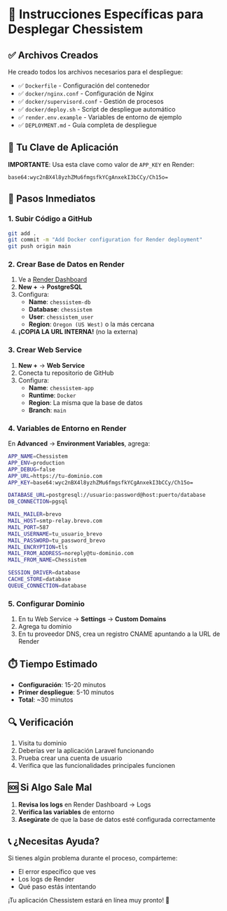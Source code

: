 # 🎯 Instrucciones Específicas para Desplegar Chessistem

## ✅ Archivos Creados

He creado todos los archivos necesarios para el despliegue:

- ✅ `Dockerfile` - Configuración del contenedor
- ✅ `docker/nginx.conf` - Configuración de Nginx
- ✅ `docker/supervisord.conf` - Gestión de procesos
- ✅ `docker/deploy.sh` - Script de despliegue automático
- ✅ `render.env.example` - Variables de entorno de ejemplo
- ✅ `DEPLOYMENT.md` - Guía completa de despliegue

## 🔑 Tu Clave de Aplicación

**IMPORTANTE**: Usa esta clave como valor de `APP_KEY` en Render:

```
base64:wyc2nBX4l8yzhZMu6fmgsfkYCgAnxekI3bCCy/Ch15o=
```

## 🚀 Pasos Inmediatos

### 1. Subir Código a GitHub
```bash
git add .
git commit -m "Add Docker configuration for Render deployment"
git push origin main
```

### 2. Crear Base de Datos en Render
1. Ve a [Render Dashboard](https://dashboard.render.com)
2. **New +** → **PostgreSQL**
3. Configura:
   - **Name**: `chessistem-db`
   - **Database**: `chessistem`
   - **User**: `chessistem_user`
   - **Region**: `Oregon (US West)` o la más cercana
4. **¡COPIA LA URL INTERNA!** (no la externa)

### 3. Crear Web Service
1. **New +** → **Web Service**
2. Conecta tu repositorio de GitHub
3. Configura:
   - **Name**: `chessistem-app`
   - **Runtime**: `Docker`
   - **Region**: La misma que la base de datos
   - **Branch**: `main`

### 4. Variables de Entorno en Render

En **Advanced** → **Environment Variables**, agrega:

```bash
APP_NAME=Chessistem
APP_ENV=production
APP_DEBUG=false
APP_URL=https://tu-dominio.com
APP_KEY=base64:wyc2nBX4l8yzhZMu6fmgsfkYCgAnxekI3bCCy/Ch15o=

DATABASE_URL=postgresql://usuario:password@host:puerto/database
DB_CONNECTION=pgsql

MAIL_MAILER=brevo
MAIL_HOST=smtp-relay.brevo.com
MAIL_PORT=587
MAIL_USERNAME=tu_usuario_brevo
MAIL_PASSWORD=tu_password_brevo
MAIL_ENCRYPTION=tls
MAIL_FROM_ADDRESS=noreply@tu-dominio.com
MAIL_FROM_NAME=Chessistem

SESSION_DRIVER=database
CACHE_STORE=database
QUEUE_CONNECTION=database
```

### 5. Configurar Dominio
1. En tu Web Service → **Settings** → **Custom Domains**
2. Agrega tu dominio
3. En tu proveedor DNS, crea un registro CNAME apuntando a la URL de Render

## ⏱️ Tiempo Estimado
- **Configuración**: 15-20 minutos
- **Primer despliegue**: 5-10 minutos
- **Total**: ~30 minutos

## 🔍 Verificación
1. Visita tu dominio
2. Deberías ver la aplicación Laravel funcionando
3. Prueba crear una cuenta de usuario
4. Verifica que las funcionalidades principales funcionen

## 🆘 Si Algo Sale Mal
1. **Revisa los logs** en Render Dashboard → Logs
2. **Verifica las variables** de entorno
3. **Asegúrate** de que la base de datos esté configurada correctamente

## 📞 ¿Necesitas Ayuda?
Si tienes algún problema durante el proceso, compárteme:
- El error específico que ves
- Los logs de Render
- Qué paso estás intentando

¡Tu aplicación Chessistem estará en línea muy pronto! 🎉
